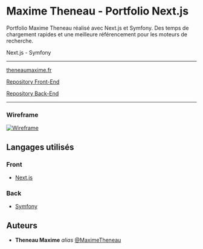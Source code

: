 # Maxime Theneau - Portfolio Next.js

Portfolio Maxime Theneau réalisé avec Next.js et Symfony. Des temps de chargement rapides et une meilleure référencement pour les moteurs de recherche.

Next.js - Symfony

---

[theneaumaxime.fr](https://theneaumaxime.fr)

[Repository Front-End](https://github.com/MaximeTheneau/MaximeTheneau-Portfolio-Next)

[Repository Back-End](https://github.com/MaximeTheneau/MaximeTheneau-Portfolio-back)

---

### Wireframe

[![Wireframe](/docs/wireframes/tablet-home.jpg)](/docs/)

## Langages utilisés 

### Front

- [Next.js](https://nextjs.org/)

### Back

- [Symfony](https://fr.reactjs.org/)

## Auteurs

* **Theneau Maxime** _alias_ [@MaximeTheneau](https://github.com/MaximeTheneau)



